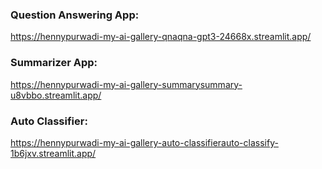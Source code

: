 ### Question Answering App:
https://hennypurwadi-my-ai-gallery-qnaqna-gpt3-24668x.streamlit.app/

### Summarizer App:
https://hennypurwadi-my-ai-gallery-summarysummary-u8vbbo.streamlit.app/

### Auto Classifier:
https://hennypurwadi-my-ai-gallery-auto-classifierauto-classify-1b6jxv.streamlit.app/
